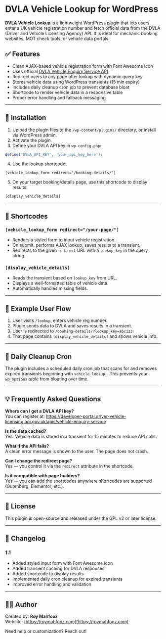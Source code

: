 # DVLA Vehicle Lookup for WordPress

**DVLA Vehicle Lookup** is a lightweight WordPress plugin that lets users enter a UK vehicle registration number and fetch official data from the DVLA (Driver and Vehicle Licensing Agency) API. It is ideal for mechanic booking websites, MOT check tools, or vehicle data portals.

## ✅ Features

- Clean AJAX-based vehicle registration form with Font Awesome icon
- Uses official [DVLA Vehicle Enquiry Service API](https://developer-portal.driver-vehicle-licensing.api.gov.uk/apis/vehicle-enquiry-service)
- Redirect users to any page after lookup with dynamic query key
- Stores vehicle data using WordPress transients (15 min expiry)
- Includes daily cleanup cron job to prevent database bloat
- Shortcode to render vehicle data in a responsive table
- Proper error handling and fallback messaging

---

## 🔧 Installation

1. Upload the plugin files to the `/wp-content/plugins/` directory, or install via WordPress admin.
2. Activate the plugin.
3. Define your DVLA API key in `wp-config.php`:

```php
define('DVLA_API_KEY', 'your_api_key_here');
```

4. Use the lookup shortcode:

```text
[vehicle_lookup_form redirect="/booking-details/"]
```

5. On your target booking/details page, use this shortcode to display results:

```text
[display_vehicle_details]
```

---

## 🔌 Shortcodes

### `[vehicle_lookup_form redirect="/your-page/"]`

- Renders a styled form to input vehicle registration.
- On submit, performs AJAX lookup, saves results to a transient.
- Redirects to the given `redirect` URL with a `lookup_key` in the query string.

### `[display_vehicle_details]`

- Reads the transient based on `lookup_key` from URL.
- Displays a well-formatted table of vehicle data.
- Automatically handles missing fields.

---

## 🚀 Example User Flow

1. User visits `/lookup`, enters vehicle reg number.
2. Plugin sends data to DVLA and saves results in a transient.
3. User is redirected to `/booking-details/?lookup_key=abc123`.
4. That page contains `[display_vehicle_details]` and shows vehicle info.

---

## 🧼 Daily Cleanup Cron

The plugin includes a scheduled daily cron job that scans for and removes expired transients beginning with `vehicle_lookup_`. This prevents your `wp_options` table from bloating over time.

---

## 💡 Frequently Asked Questions

**Where can I get a DVLA API key?**  
You can register at: https://developer-portal.driver-vehicle-licensing.api.gov.uk/apis/vehicle-enquiry-service

**Is the data cached?**  
Yes. Vehicle data is stored in a transient for 15 minutes to reduce API calls.

**What if the API fails?**  
A clean error message is shown to the user. The page does not crash.

**Can I change the redirect page?**  
Yes — you control it via the `redirect` attribute in the shortcode.

**Is it compatible with page builders?**  
Yes — you can add the shortcodes anywhere shortcodes are supported (Gutenberg, Elementor, etc.).

---

## 📄 License

This plugin is open-source and released under the GPL v2 or later license.

---

## 📝 Changelog

### 1.1
- Added styled input form with Font Awesome icon
- Added transient caching for DVLA responses
- Added shortcode to display results
- Implemented daily cron cleanup for expired transients
- Improved error handling and validation

---

## 👨‍💻 Author

Created by: **Roy Mahfooz**  
Website: [https://roymahfooz.com](https://roymahfooz.com)

Need help or customization? Reach out!